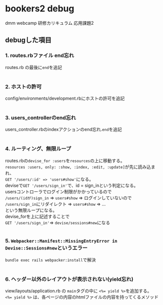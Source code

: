 # bookers2 debug
dmm webcamp 研修カリキュラム 応用課題2
## debugした項目
### 1. routes.rbファイル end忘れ
routes.rb の最後に`end`を追記
<br><br>
### 2. ホストの許可
config/environments/development.rbにホストの許可を追記
<br><br>
### 3. users_controllerのend忘れ
users_controller.rbのindexアクションのend忘れ.`end`を追記
<br><br>
### 4. ルーティング、無限ループ
routes.rbの`devise_for :users`を`resources`の上に移動する。<br>
`resources :users, only: :show, :index, :edit, :update]`が先に読み込まれ、<br>
`GET '/users/:id' => 'users#show'`になる。<br>
deviseで`GET '/users/sign_in'`で、id = sign_inという判定になる。<br>
usersコントローラでログイン制限がかかっているので<br>
`/users/(idが)sign_in` => `users#show` => ログインしていないので `/users/sign_in`にリダイレクト => `users#show` => ...<br>
という無限ループになる。<br>
devise_forを上に記述することで<br>
`GET '/users/sign_in'`=> `devise/sessions#new`になる
<br><br>
### 5. `Webpacker::Manifest::MissingEntryError in Devise::Sessions#new`というエラー
`bundle exec rails webpacker:install`で解決
<br><br>
### 6. ヘッダー以外のレイアウトが表示されない(yield忘れ)
view/layouts/application.rb の `main`タグの中に `<%= yield %>`を追加する。<br>
`<%= yield %>` は、各ページの内容のhtmlファイルの内容を持ってくるメソッド
<br><br>